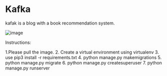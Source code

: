 # Kafka
kafak is a blog with a book recommendation system.

![image](https://user-images.githubusercontent.com/16277936/61344801-25fa9d80-a842-11e9-8753-50ab555c6bfa.png)

Instructions:

1.Please pull the image.
2. Create a virtual environment using virtualenv
3. use pip3 install -r requirements.txt
4. python manage.py makemigrations
5. python manage.py migrate
6. python manage.py createsuperuser
7. python manage.py runserver
